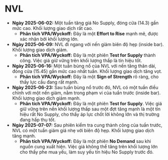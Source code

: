 # NVL

- **Ngày 2025-06-02:** Một tuần tăng giá No Supply, đóng cửa (14.3) gần mức cao. Khối lượng giao dịch rất cao.
    - **Phân tích VPA/Wyckoff:** Đây là một **Effort to Rise** mạnh mẽ, được xác nhận bởi khối lượng lớn.
- **Ngày 2025-06-09:** NVL đi ngang với nến giảm biên độ hẹp (inside bar). Khối lượng giao dịch giảm.
    - **Phân tích VPA/Wyckoff:** Đây là một phiên **Test for Supply** thành công. Việc giá giữ vững trên khối lượng thấp là tín hiệu tốt.
- **Ngày 2025-06-16:** Một tuần bùng nổ của NVL với nến tăng thân dài, đóng cửa (15.45) gần mức cao nhất tuần. Khối lượng giao dịch tăng vọt.
    - **Phân tích VPA/Wyckoff:** Đây là một **Sign of Strength** rõ ràng, cho thấy lực cầu đang rất mạnh.
- **Ngày 2025-06-23:** Sau tuần bùng nổ trước đó, NVL có một tuần điều chỉnh với một nến giảm, nằm trong phạm vi của tuần trước (inside bar). Khối lượng giao dịch giảm mạnh.
    - **Phân tích VPA/Wyckoff:** Đây là một phiên **Test for Supply**. Việc giá giữ vững trên nền khối lượng thấp sau một đợt tăng mạnh là một tín hiệu rất No Supply, cho thấy áp lực chốt lời không lớn và thị trường đang hấp thụ tốt.
- **Ngày 2025-07-07:** Sau phiên kiểm tra cung thành công của tuần trước, NVL có một tuần giảm giá nhẹ với biên độ hẹp. Khối lượng giao dịch tăng mạnh.
    - **Phân tích VPA/Wyckoff:** Đây là một phiên **No Demand** sau khi nguồn cung xuất hiện. Việc giá không thể tăng trên khối lượng lớn cho thấy phe mua yếu, làm suy yếu tín hiệu No Supply trước đó.


